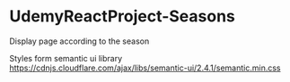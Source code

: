 # UdemyReactProject-Seasons
Display page according to the season


Styles form semantic ui library
https://cdnjs.cloudflare.com/ajax/libs/semantic-ui/2.4.1/semantic.min.css
